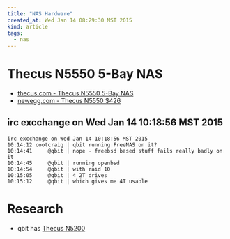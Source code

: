 ```yaml
---
title: "NAS Hardware"
created_at: Wed Jan 14 08:29:30 MST 2015
kind: article
tags:
  - nas
---
```


# Thecus N5550 5-Bay NAS

* [thecus.com - Thecus N5550 5-Bay NAS](http://www.thecus.com/product.php?PROD_ID=76)
* [newegg.com - Thecus N5550 $426](http://www.newegg.com/Product/Product.aspx?Item=9SIA24G15S7260)

## irc excchange on Wed Jan 14 10:18:56 MST 2015

~~~~~~~~~~~~
irc excchange on Wed Jan 14 10:18:56 MST 2015
10:14:12 cootcraig | qbit running FreeNAS on it?
10:14:41     @qbit | nope - freebsd based stuff fails really badly on it
10:14:45     @qbit | running openbsd
10:14:54     @qbit | with raid 10
10:15:05     @qbit | 4 2T drives
10:15:12     @qbit | which gives me 4T usable
~~~~~~~~~~~~

# Research

* qbit has [Thecus N5200](http://www.thecus.com/product.php?PROD_ID=5)

